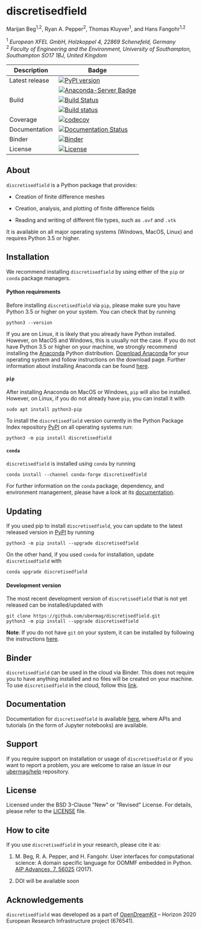 # discretisedfield
Marijan Beg<sup>1,2</sup>, Ryan A. Pepper<sup>2</sup>, Thomas Kluyver<sup>1</sup>, and Hans Fangohr<sup>1,2</sup>

<sup>1</sup> *European XFEL GmbH, Holzkoppel 4, 22869 Schenefeld, Germany*  
<sup>2</sup> *Faculty of Engineering and the Environment, University of Southampton, Southampton SO17 1BJ, United Kingdom*  

| Description | Badge |
| --- | --- |
| Latest release | [![PyPI version](https://badge.fury.io/py/discretisedfield.svg)](https://badge.fury.io/py/discretisedfield) |
|                | [![Anaconda-Server Badge](https://anaconda.org/conda-forge/discretisedfield/badges/version.svg)](https://anaconda.org/conda-forge/discretisedfield) |
| Build | [![Build Status](https://travis-ci.org/ubermag/discretisedfield.svg?branch=master)](https://travis-ci.org/ubermag/discretisedfield) |
|       |  [![Build status](https://ci.appveyor.com/api/projects/status/0shhdl5sj6fx07oe?svg=true)](https://ci.appveyor.com/project/marijanbeg/discretisedfield) |
| Coverage | [![codecov](https://codecov.io/gh/ubermag/discretisedfield/branch/master/graph/badge.svg)](https://codecov.io/gh/ubermag/discretisedfield) |
| Documentation | [![Documentation Status](https://readthedocs.org/projects/discretisedfield/badge/?version=latest)](http://discretisedfield.readthedocs.io/en/latest/?badge=latest) |
| Binder | [![Binder](https://mybinder.org/badge.svg)](https://mybinder.org/v2/gh/ubermag/discretisedfield/master?filepath=index.ipynb) |
| License | [![License](https://img.shields.io/badge/License-BSD%203--Clause-blue.svg)](https://opensource.org/licenses/BSD-3-Clause) |

## About

`discretisedfield` is a Python package that provides:

- Creation of finite difference meshes

- Creation, analysis, and plotting of finite difference fields

- Reading and writing of different file types, such as `.ovf` and `.vtk`

It is available on all major operating systems (Windows, MacOS, Linux) and requires Python 3.5 or higher.

## Installation

We recommend installing `discretisedfield` by using either of the `pip` or `conda` package managers.

#### Python requirements

Before installing `discretisedfield` via `pip`, please make sure you have Python 3.5 or higher on your system. You can check that by running

    python3 --version

If you are on Linux, it is likely that you already have Python installed. However, on MacOS and Windows, this is usually not the case. If you do not have Python 3.5 or higher on your machine, we strongly recommend installing the [Anaconda](https://www.anaconda.com/) Python distribution. [Download Anaconda](https://www.anaconda.com/download) for your operating system and follow instructions on the download page. Further information about installing Anaconda can be found [here](https://conda.io/docs/user-guide/install/download.html).

#### `pip`

After installing Anaconda on MacOS or Windows, `pip` will also be installed. However, on Linux, if you do not already have `pip`, you can install it with

    sudo apt install python3-pip

To install the `discretisedfield` version currently in the Python Package Index repository [PyPI](https://pypi.org/project/discretisedfield/) on all operating systems run:

    python3 -m pip install discretisedfield

#### `conda`

`discretisedfield` is installed using `conda` by running

    conda install --channel conda-forge discretisedfield

For further information on the `conda` package, dependency, and environment management, please have a look at its [documentation](https://conda.io/docs/). 

## Updating

If you used pip to install `discretisedfield`, you can update to the latest released version in [PyPI](https://pypi.org/project/discretisedfield/) by running

    python3 -m pip install --upgrade discretisedfield

On the other hand, if you used `conda` for installation, update `discretisedfield` with

    conda upgrade discretisedfield

#### Development version

The most recent development version of `discretisedfield` that is not yet released can be installed/updated with

    git clone https://github.com/ubermag/discretisedfield.git
    python3 -m pip install --upgrade discretisedfield

**Note**: If you do not have `git` on your system, it can be installed by following the instructions [here](https://git-scm.com/book/en/v2/Getting-Started-Installing-Git).

## Binder

`discretisedfield` can be used in the cloud via Binder. This does not require you to have anything installed and no files will be created on your machine. To use `discretisedfield` in the cloud, follow this [link](https://mybinder.org/v2/gh/ubermag/discretisedfield/master?filepath=index.ipynb).

## Documentation

Documentation for `discretisedfield` is available [here](http://discretisedfield.readthedocs.io/en/latest/?badge=latest), where APIs and tutorials (in the form of Jupyter notebooks) are available.

## Support

If you require support on installation or usage of `discretisedfield` or if you want to report a problem, you are welcome to raise an issue in our [ubermag/help](https://github.com/ubermag/help) repository.

## License

Licensed under the BSD 3-Clause "New" or "Revised" License. For details, please refer to the [LICENSE](LICENSE) file.

## How to cite

If you use `discretisedfield` in your research, please cite it as:

1. M. Beg, R. A. Pepper, and H. Fangohr. User interfaces for computational science: A domain specific language for OOMMF embedded in Python. [AIP Advances, 7, 56025](http://aip.scitation.org/doi/10.1063/1.4977225) (2017).

2. DOI will be available soon

## Acknowledgements

`discretisedfield` was developed as a part of [OpenDreamKit](http://opendreamkit.org/) – Horizon 2020 European Research Infrastructure project (676541).
